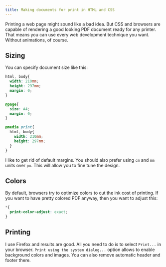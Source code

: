 ```yaml
---
title: Making documents for print in HTML and CSS
---
```


Printing a web page might sound like a bad idea. But CSS and browsers are capable of rendering a good looking PDF document ready for any printer. That means you can use every web development technique you want. Without animations, of course.

## Sizing

You can specify document size like this:

```css
html, body{
  width: 210mm;
  height: 297mm;
  margin: 0;
}

@page{
  size: A4;
  margin: 0;
}

@media print{
  html, body{
    width: 210mm;
    height: 297mm;
  }
}
```

I like to get rid of default margins. You should also prefer using `cm` and `mm` units over `px`. This will allow you to fine tune the design.

## Colors

By default, browsers try to optimize colors to cut the ink cost of printing. If you want to have pretty colored PDF anyway, then you want to adjust this:

```css
*{
  print-color-adjust: exact;
}
```

## Printing

I use Firefox and results are good. All you need to do is to select `Print...` in your browser. `Print using the system dialog...` option allows to enable background colors and images. You can also remove automatic header and footer there.
